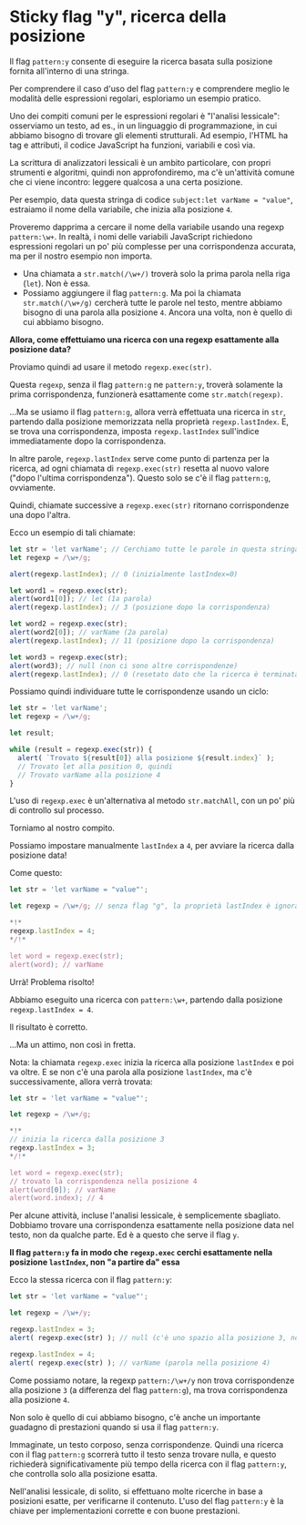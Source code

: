 
# Sticky flag "y", ricerca della posizione

Il flag `pattern:y` consente di eseguire la ricerca basata sulla posizione fornita all'interno di una stringa.

Per comprendere il caso d'uso del flag `pattern:y` e comprendere meglio le modalità delle espressioni regolari, esploriamo un esempio pratico.

Uno dei compiti comuni per le espressioni regolari è "l'analisi lessicale": osserviamo un testo, ad es., in un linguaggio di programmazione, in cui abbiamo bisogno di trovare gli elementi strutturali. Ad esempio, l'HTML ha tag e attributi, il codice JavaScript ha funzioni, variabili e così via.

La scrittura di analizzatori lessicali è un ambito particolare, con propri strumenti e algoritmi, quindi non approfondiremo, ma c'è un'attività comune che ci viene incontro: leggere qualcosa a una certa posizione.

Per esempio, data questa stringa di codice `subject:let varName = "value"`, estraiamo il nome della variabile, che inizia alla posizione `4`.

Proveremo dapprima a cercare il nome della variabile usando una regexp `pattern:\w+`. In realtà, i nomi delle variabili JavaScript richiedono espressioni regolari un po' più complesse per una corrispondenza accurata, ma per il nostro esempio non importa.

- Una chiamata a `str.match(/\w+/)` troverà solo la prima parola nella riga (`let`). Non è essa.
- Possiamo aggiungere il flag `pattern:g`. Ma poi la chiamata `str.match(/\w+/g)` cercherà tutte le parole nel testo, mentre abbiamo bisogno di una parola alla posizione `4`. Ancora una volta, non è quello di cui abbiamo bisogno.

**Allora, come effettuiamo una ricerca con una regexp esattamente alla posizione data?**

Proviamo quindi ad usare il metodo `regexp.exec(str)`.

Questa `regexp`, senza il flag `pattern:g` ne `pattern:y`, troverà solamente la prima corrispondenza, funzionerà esattamente come `str.match(regexp)`.

...Ma se usiamo il flag `pattern:g`, allora verrà effettuata una ricerca in `str`, partendo dalla posizione memorizzata nella proprietà `regexp.lastIndex`. E, se trova una corrispondenza, imposta `regexp.lastIndex` sull'indice immediatamente dopo la corrispondenza.

In altre parole, `regexp.lastIndex` serve come punto di partenza per la ricerca, ad ogni chiamata di `regexp.exec(str)` resetta al nuovo valore ("dopo l'ultima corrispondenza"). Questo solo se c'è il flag `pattern:g`, ovviamente.

Quindi, chiamate successive a `regexp.exec(str)` ritornano corrispondenze una dopo l'altra.

Ecco un esempio di tali chiamate:

```js run
let str = 'let varName'; // Cerchiamo tutte le parole in questa stringa
let regexp = /\w+/g;

alert(regexp.lastIndex); // 0 (inizialmente lastIndex=0)

let word1 = regexp.exec(str);
alert(word1[0]); // let (1a parola)
alert(regexp.lastIndex); // 3 (posizione dopo la corrispondenza)

let word2 = regexp.exec(str);
alert(word2[0]); // varName (2a parola)
alert(regexp.lastIndex); // 11 (posizione dopo la corrispondenza)

let word3 = regexp.exec(str);
alert(word3); // null (non ci sono altre corrispondenze)
alert(regexp.lastIndex); // 0 (resetato dato che la ricerca è terminata)
```

Possiamo quindi individuare tutte le corrispondenze usando un ciclo:

```js run
let str = 'let varName';
let regexp = /\w+/g;

let result;

while (result = regexp.exec(str)) {
  alert( `Trovato ${result[0]} alla posizione ${result.index}` );
  // Trovato let alla position 0, quindi
  // Trovato varName alla posizione 4
}
```

L'uso di `regexp.exec` è un'alternativa al metodo `str.matchAll`, con un po' più di controllo sul processo.

Torniamo al nostro compito.

Possiamo impostare manualmente `lastIndex` a `4`, per avviare la ricerca dalla posizione data!

Come questo:

```js run
let str = 'let varName = "value"';

let regexp = /\w+/g; // senza flag "g", la proprietà lastIndex è ignorata

*!*
regexp.lastIndex = 4;
*/!*

let word = regexp.exec(str);
alert(word); // varName
```

Urrà! Problema risolto! 

Abbiamo eseguito una ricerca con `pattern:\w+`, partendo dalla posizione `regexp.lastIndex = 4`.

Il risultato è corretto.

...Ma un attimo, non così in fretta.

Nota: la chiamata `regexp.exec` inizia la ricerca alla posizione `lastIndex` e poi va oltre. E se non c'è una parola alla posizione `lastIndex`, ma c'è successivamente, allora verrà trovata:

```js run
let str = 'let varName = "value"';

let regexp = /\w+/g;

*!*
// inizia la ricerca dalla posizione 3
regexp.lastIndex = 3;
*/!*

let word = regexp.exec(str); 
// trovato la corrispondenza nella posizione 4
alert(word[0]); // varName
alert(word.index); // 4
```

Per alcune attività, incluse l'analisi lessicale, è semplicemente sbagliato. Dobbiamo trovare una corrispondenza esattamente nella posizione data nel testo, non da qualche parte. Ed è a questo che serve il flag `y`.

**Il flag `pattern:y` fa in modo che `regexp.exec` cerchi esattamente nella posizione `lastIndex`, non "a partire da" essa**

Ecco la stessa ricerca con il flag `pattern:y`:

```js run
let str = 'let varName = "value"';

let regexp = /\w+/y;

regexp.lastIndex = 3;
alert( regexp.exec(str) ); // null (c'è uno spazio alla posizione 3, non una parola)

regexp.lastIndex = 4;
alert( regexp.exec(str) ); // varName (parola nella posizione 4)
```

Come possiamo notare, la regexp `pattern:/\w+/y` non trova corrispondenze alla posizione `3` (a differenza del flag  `pattern:g`), ma trova corrispondenza alla posizione `4`.

Non solo è quello di cui abbiamo bisogno, c'è anche un importante guadagno di prestazioni quando si usa il flag `pattern:y`.

Immaginate, un testo corposo, senza corrispondenze. Quindi una ricerca con il flag `pattern:g` scorrerà tutto il testo senza trovare nulla, e questo richiederà significativamente più tempo della ricerca con il flag `pattern:y`, che controlla solo alla posizione esatta.

Nell'analisi lessicale, di solito, si effettuano molte ricerche in base a posizioni esatte, per verificarne il contenuto. L'uso del flag `pattern:y` è la chiave per implementazioni corrette e con buone prestazioni.
